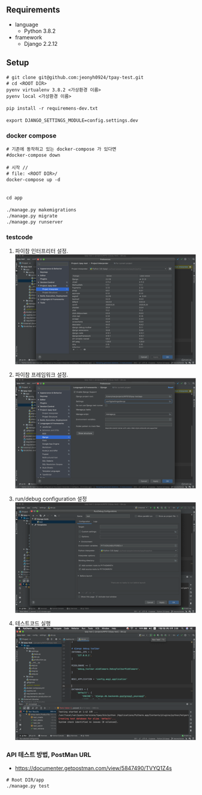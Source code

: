 ## Requirements
- language
	- Python 3.8.2
- framework
	- Django 2.2.12
	
	
## Setup

```shell script
# git clone git@github.com:jeonyh0924/tpay-test.git
# cd <ROOT DIR>
pyenv virtualenv 3.8.2 <가상환경 이름>
pyenv local <가상환경 이름>

pip install -r requiremens-dev.txt

export DJANGO_SETTINGS_MODULE=config.settings.dev

```

### docker compose 

```shell script
# 기존에 동작하고 있는 docker-compose 가 있다면
#docker-compose down

# 시작 //
# file: <ROOT DIR>/
docker-compose up -d


cd app

./manage.py makemigrations
./manage.py migrate
./manage.py runserver
```

### testcode
1. 파이참 인터프리터 설정.
![pycharm settings 1](./readmeImages/pycharm_settings_1.png)

2. 파이참 프레임워크 설정.
![pycharm settings 1](./readmeImages/pycharm_settings_2.png)

3. run/debug configuration 설정
![pycharm settings 1](./readmeImages/pycharm_testcode.png)

4. 테스트코드 실행
![pycharm settings 1](./readmeImages/pycharm_testcode2.png)

### API 테스트 방법, PostMan URL

- https://documenter.getpostman.com/view/5847490/TVYQ1Z4s

```shell
# Root DIR/app
./manage.py test
```